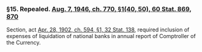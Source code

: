 ### §15. Repealed. [Aug. 7, 1946, ch. 770, §1(40, 50), 60 Stat. 869](/statviewer.htm?volume=60&page=869), [870](/statviewer.htm?volume=60&page=870) ###

Section, act [Apr. 28, 1902, ch. 594, §1, 32 Stat. 138](/statviewer.htm?volume=32&page=138), required inclusion of expenses of liquidation of national banks in annual report of Comptroller of the Currency.